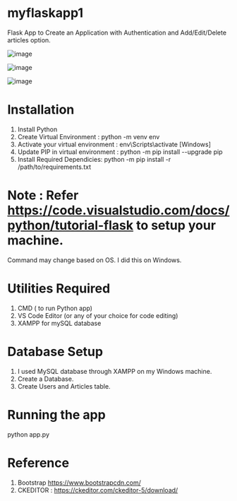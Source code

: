 # myflaskapp1
Flask App to Create an Application with Authentication and Add/Edit/Delete articles option.

![image](https://user-images.githubusercontent.com/70486168/123010985-9f378f00-d38d-11eb-8f00-20e7d57669f2.png)

![image](https://user-images.githubusercontent.com/70486168/123011042-b9716d00-d38d-11eb-869c-99465881eb0e.png)

![image](https://user-images.githubusercontent.com/70486168/123011064-c2fad500-d38d-11eb-8b78-750737488526.png)


# Installation
1. Install Python
2. Create Virtual Environment : python -m venv env 
3. Activate your virtual environment : env\Scripts\activate [Windows]
4. Update PIP in virtual environment : python -m pip install --upgrade pip
5. Install Required Dependicies: python -m pip install -r /path/to/requirements.txt
# Note : Refer https://code.visualstudio.com/docs/python/tutorial-flask to setup your machine.

Command may change based on OS. I did this on Windows.

# Utilities Required
1. CMD ( to run Python app)
2. VS Code Editor (or any of your choice for code editing)
3. XAMPP for mySQL database

# Database Setup
1. I used MySQL database through XAMPP on my Windows machine.
2. Create a Database.
3. Create Users and Articles table.

# Running the app
python app.py

# Reference
1. Bootstrap https://www.bootstrapcdn.com/
2. CKEDITOR : https://ckeditor.com/ckeditor-5/download/


